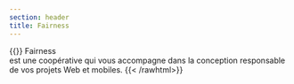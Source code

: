 ```yaml
---
section: header
title: Fairness
---
```

{{<rawhtml>}}
<span class="text-hl-1">Fairness</span><br/> est une coopérative qui vous accompagne dans la <span class="text-hl-2">conception responsable</span> de vos projets <span class="text-hl-3">Web et mobiles</span>.
{{< /rawhtml>}}


